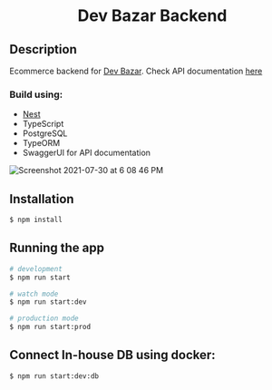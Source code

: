 <h1 align="center">
  Dev Bazar Backend
</h1>


## Description
Ecommerce backend for [Dev Bazar](https://github.com/gkanishk/dev-bazar-fe). Check API documentation [here](https://devbazar.herokuapp.com/api/)

### Build using:
- [Nest](https://github.com/nestjs/nest)
- TypeScript
- PostgreSQL
- TypeORM
- SwaggerUI for API documentation

![Screenshot 2021-07-30 at 6 08 46 PM](https://user-images.githubusercontent.com/33570551/127654156-fa556437-7ea1-4fe9-9b32-131eec8a974d.png)

## Installation

```bash
$ npm install
```

## Running the app

```bash
# development
$ npm run start

# watch mode
$ npm run start:dev

# production mode
$ npm run start:prod
```

## Connect In-house DB using docker:

```
$ npm run start:dev:db
```

